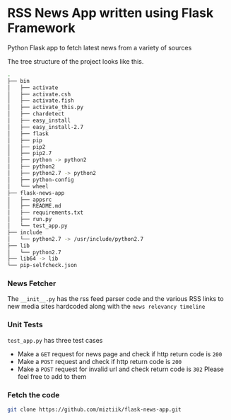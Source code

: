 # RSS News App written using Flask Framework

Python Flask app to fetch latest news from a variety of sources

The tree structure of the project looks like this.
```sh
.
├── bin
│   ├── activate
│   ├── activate.csh
│   ├── activate.fish
│   ├── activate_this.py
│   ├── chardetect
│   ├── easy_install
│   ├── easy_install-2.7
│   ├── flask
│   ├── pip
│   ├── pip2
│   ├── pip2.7
│   ├── python -> python2
│   ├── python2
│   ├── python2.7 -> python2
│   ├── python-config
│   └── wheel
├── flask-news-app
│   ├── appsrc
│   ├── README.md
│   ├── requirements.txt
│   ├── run.py
│   └── test_app.py
├── include
│   └── python2.7 -> /usr/include/python2.7
├── lib
│   └── python2.7
├── lib64 -> lib
└── pip-selfcheck.json

```

### News Fetcher
The `__init__.py` has the rss feed parser code and the various RSS links to new media sites hardcoded along with the `news relevancy timeline`

### Unit Tests
`test_app.py` has three test cases
 - Make a `GET` request for news page and check if http return code is `200`
 - Make a `POST` request and check if http return code is `200`
 - Make a `POST` request for invalid url and check return code is `302`
Please feel free to add to them

### Fetch the code
```sh
git clone https://github.com/miztiik/flask-news-app.git
```